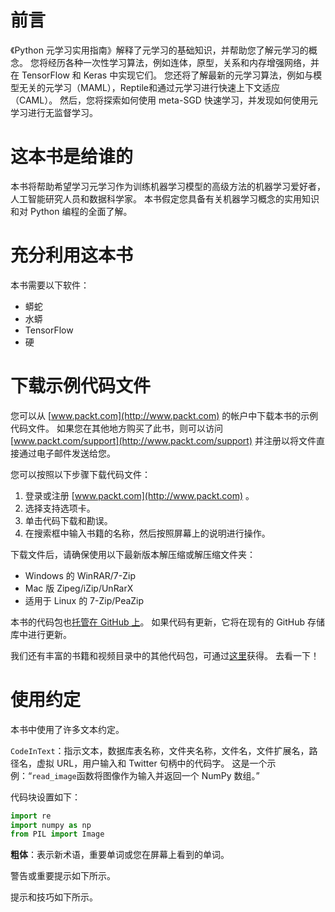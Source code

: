 # 前言

《Python 元学习实用指南》解释了元学习的基础知识，并帮助您了解元学习的概念。 您将经历各种一次性学习算法，例如连体，原型，关系和内存增强网络，并在 TensorFlow 和 Keras 中实现它们。 您还将了解最新的元学习算法，例如与模型无关的元学习（MAML），Reptile和通过元学习进行快速上下文适应（CAML）。 然后，您将探索如何使用 meta-SGD 快速学习，并发现如何使用元学习进行无监督学习。

# 这本书是给谁的

本书将帮助希望学习元学习作为训练机器学习模型的高级方法的机器学习爱好者，人工智能研究人员和数据科学家。 本书假定您具备有关机器学习概念的实用知识和对 Python 编程的全面了解。

# 充分利用这本书

本书需要以下软件：

*   蟒蛇
*   水蟒
*   TensorFlow
*   硬

# 下载示例代码文件

您可以从 [www.packt.com](http://www.packt.com) 的帐户中下载本书的示例代码文件。 如果您在其他地方购买了此书，则可以访问 [www.packt.com/support](http://www.packt.com/support) 并注册以将文件直接通过电子邮件发送给您。

您可以按照以下步骤下载代码文件：

1.  登录或注册 [www.packt.com](http://www.packt.com) 。
2.  选择支持选项卡。
3.  单击代码下载和勘误。
4.  在搜索框中输入书籍的名称，然后按照屏幕上的说明进行操作。

下载文件后，请确保使用以下最新版本解压缩或解压缩文件夹：

*   Windows 的 WinRAR/7-Zip
*   Mac 版 Zipeg/iZip/UnRarX
*   适用于 Linux 的 7-Zip/PeaZip

本书的代码包也[托管在 GitHub 上](https://github.com/PacktPublishing/Hands-On-Meta-Learning-with-Python)。 如果代码有更新，它将在现有的 GitHub 存储库中进行更新。

我们还有丰富的书籍和视频目录中的其他代码包，可通过[这里](https://github.com/PacktPublishing/)获得。 去看一下！

# 使用约定

本书中使用了许多文本约定。

`CodeInText`：指示文本，数据库表名称，文件夹名称，文件名，文件扩展名，路径名，虚拟 URL，用户输入和 Twitter 句柄中的代码字。 这是一个示例：“`read_image`函数将图像作为输入并返回一个 NumPy 数组。”

代码块设置如下：

```py
import re
import numpy as np
from PIL import Image
```

**粗体**：表示新术语，重要单词或您在屏幕上看到的单词。

警告或重要提示如下所示。

提示和技巧如下所示。